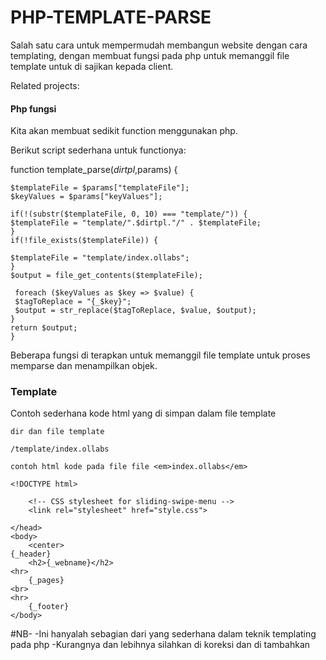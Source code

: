 # PHP-TEMPLATE-PARSE

Salah satu cara untuk mempermudah membangun website dengan cara templating,
dengan membuat fungsi pada php untuk memanggil file template untuk di sajikan kepada client.


Related projects:



#### Php fungsi

Kita akan membuat sedikit function menggunakan php.

Berikut script sederhana untuk functionya:

   function template_parse($dirtpl,$params) {
	
	$templateFile = $params["templateFile"];
	$keyValues = $params["keyValues"];
	
	if(!(substr($templateFile, 0, 10) === "template/")) {
	$templateFile = "template/".$dirtpl."/" . $templateFile;
	}
	if(!file_exists($templateFile)) { 
	
	$templateFile = "template/index.ollabs";
	}
	$output = file_get_contents($templateFile);
	
	 foreach ($keyValues as $key => $value) {
	 $tagToReplace = "{_$key}";
	 $output = str_replace($tagToReplace, $value, $output);
	}
	return $output;
	}

Beberapa fungsi di terapkan untuk memanggil file template untuk proses memparse dan menampilkan objek.

### Template

Contoh sederhana kode html yang di simpan dalam file template

	dir dan file template
	
<code>/template/index.ollabs</code>

	contoh html kode pada file file <em>index.ollabs</em>
	
	<!DOCTYPE html>
<html lang="en">
    <head>
        <title>Slide and Swipe Menu</title>
        <meta charset="utf-8">
        <meta name="viewport" content="width=device-width, user-scalable=no, minimum-scale=1.0, maximum-scale=1.0">
        <!-- CSS stylesheet for example -->
          
        <!-- CSS stylesheet for sliding-swipe-menu -->
        <link rel="stylesheet" href="style.css">

    </head>
    <body>
		<center>
	{_header}
		<h2>{_webname}</h2>
	<hr>
		{_pages}
	<br>
	<hr>
		{_footer}
	</body>
</html>


#NB-
 -Ini hanyalah sebagian dari yang sederhana dalam teknik templating pada php
 -Kurangnya dan lebihnya silahkan di koreksi dan di tambahkan 
 
 


